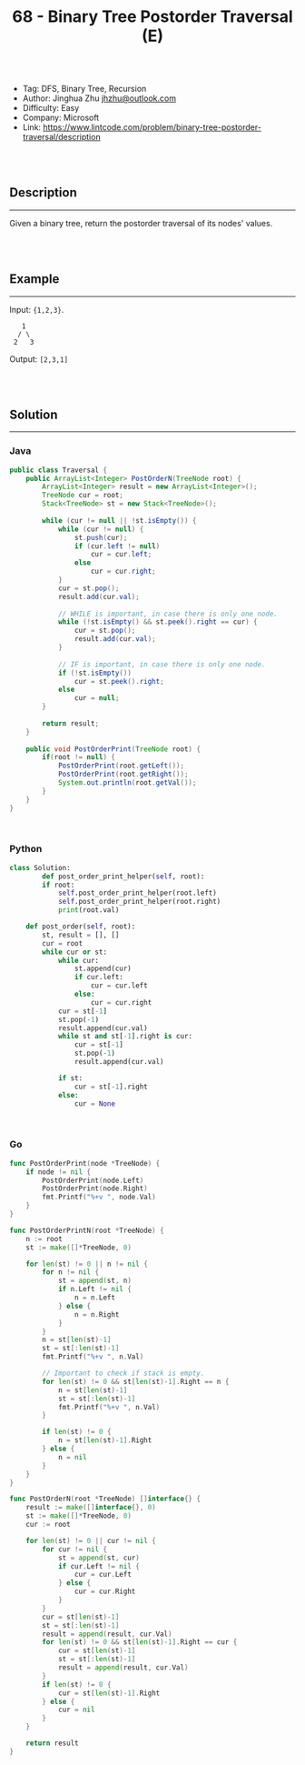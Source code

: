 # <center>68 - Binary Tree Postorder Traversal (E)</center> 



<br></br>

* Tag: DFS, Binary Tree, Recursion
* Author: Jinghua Zhu <jhzhu@outlook.com>
* Difficulty: Easy
* Company: Microsoft
* Link: https://www.lintcode.com/problem/binary-tree-postorder-traversal/description

<br></br>



## Description
----
Given a binary tree, return the postorder traversal of its nodes' values.

<br></br>



## Example
----
Input: `{1,2,3}`.
```
   1
  / \
 2   3
```
Output: `[2,3,1]`

<br></br>



## Solution
----
### Java
```java
public class Traversal {
	public ArrayList<Integer> PostOrderN(TreeNode root) {
		ArrayList<Integer> result = new ArrayList<Integer>();
        TreeNode cur = root;
        Stack<TreeNode> st = new Stack<TreeNode>();
        
        while (cur != null || !st.isEmpty()) {
            while (cur != null) {
                st.push(cur);
                if (cur.left != null)
                    cur = cur.left;
                else
                    cur = cur.right;
            }
            cur = st.pop();
            result.add(cur.val);
            
            // WHILE is important, in case there is only one node.			
            while (!st.isEmpty() && st.peek().right == cur) {
                cur = st.pop();
                result.add(cur.val);
            }
            
            // IF is important, in case there is only one node.
            if (!st.isEmpty())
                cur = st.peek().right;
            else
                cur = null;
        }
        
        return result;
	}
	
	public void PostOrderPrint(TreeNode root) {
		if(root != null) {
			PostOrderPrint(root.getLeft());
			PostOrderPrint(root.getRight());
			System.out.println(root.getVal());
		}
	}
}
```

<br>


### Python
```python
class Solution:
        def post_order_print_helper(self, root):
        if root:
            self.post_order_print_helper(root.left)
            self.post_order_print_helper(root.right)
            print(root.val)

    def post_order(self, root):
        st, result = [], []
        cur = root
        while cur or st:
            while cur:
                st.append(cur)
                if cur.left:
                    cur = cur.left
                else:
                    cur = cur.right
            cur = st[-1]
            st.pop(-1)
            result.append(cur.val)
            while st and st[-1].right is cur:
                cur = st[-1]
                st.pop(-1)
                result.append(cur.val)

            if st:
                cur = st[-1].right
            else:
                cur = None
```

<br>


### Go
```go
func PostOrderPrint(node *TreeNode) {
	if node != nil {
		PostOrderPrint(node.Left)
		PostOrderPrint(node.Right)
		fmt.Printf("%+v ", node.Val)
	}
}
```

```go
func PostOrderPrintN(root *TreeNode) {
	n := root
	st := make([]*TreeNode, 0)

	for len(st) != 0 || n != nil {
		for n != nil {
			st = append(st, n)
			if n.Left != nil {
				n = n.Left
			} else {
				n = n.Right
			}
		}
		n = st[len(st)-1]
		st = st[:len(st)-1]
		fmt.Printf("%+v ", n.Val)

		// Important to check if stack is empty.
		for len(st) != 0 && st[len(st)-1].Right == n {
			n = st[len(st)-1]
			st = st[:len(st)-1]
			fmt.Printf("%+v ", n.Val)
		}

		if len(st) != 0 {
			n = st[len(st)-1].Right
		} else {
			n = nil
		}
	}
}
```

```go
func PostOrderN(root *TreeNode) []interface{} {
	result := make([]interface{}, 0)
	st := make([]*TreeNode, 0)
	cur := root

	for len(st) != 0 || cur != nil {
		for cur != nil {
			st = append(st, cur)
			if cur.Left != nil {
				cur = cur.Left
			} else {
				cur = cur.Right
			}
		}
		cur = st[len(st)-1]
		st = st[:len(st)-1]
		result = append(result, cur.Val)
		for len(st) != 0 && st[len(st)-1].Right == cur {
			cur = st[len(st)-1]
			st = st[:len(st)-1]
			result = append(result, cur.Val)
		}
		if len(st) != 0 {
			cur = st[len(st)-1].Right
		} else {
			cur = nil
		}
	}

	return result
}
```